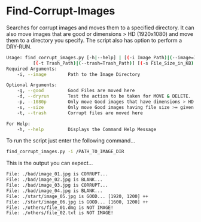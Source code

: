 # Find-Corrupt-Images
Searches for corrupt images and moves them to a specified directory.
It can also move images that are good or dimensions > HD (1920x1080) and move them to a directory you specify.
The script also has option to perform a DRY-RUN.


```bash
Usage: find_corrupt_images.py [-h|--help] | [(-i Image_Path)|(--image=Image_Path)] [(-g Good_Path)|(--good=Good_Path)]
          [(-t Trash_Path)|(--trash=Trash_Path)] [(-s File_Size_in_KB)|(--size=File_Size_in_KB)] [-p|--1080p] [-d|--dryrun] ]
Required Arguments:
    -i, --image        Path to the Image Directory

Optional Arguments:
    -g, --good         Good Files are moved here
    -d, --dryrun       Test the action to be taken for MOVE & DELETE.
    -p, --1080p        Only move Good images that have dimensions > HD (1920 x 1080)
    -s, --size         Only move Good images having file size >= given size
    -t, --trash        Corrupt files are moved here

For Help:
    -h, --help         Displays the Command Help Message
```

To run the script just enter the following command...
```bash
find_corrupt_images.py -i /PATH_TO_IMAGE_DIR
```

This is the output you can expect...
```bash
File: ./bad/image_01.jpg is CORRUPT... 
File: ./bad/image_02.jpg is BLANK... 
File: ./bad/image_03.jpg is CORRUPT... 
File: ./bad/image_04.jpg is BLANK... 
File: ./start/image_05.jpg is GOOD... [1920, 1200] ++ 
File: ./start/image_06.jpg is GOOD... [1600, 1200] ++ 
File: ./others/file_01.dmg is NOT IMAGE!
File: ./others/file_02.txt is NOT IMAGE!
```
